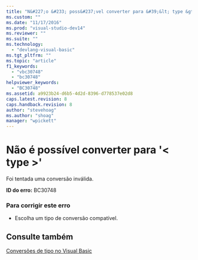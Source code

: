 ```yaml
---
title: "N&#227;o &#233; poss&#237;vel converter para &#39;&lt; type &gt;&#39; | Microsoft Docs"
ms.custom: ""
ms.date: "11/17/2016"
ms.prod: "visual-studio-dev14"
ms.reviewer: ""
ms.suite: ""
ms.technology: 
  - "devlang-visual-basic"
ms.tgt_pltfrm: ""
ms.topic: "article"
f1_keywords: 
  - "vbc30748"
  - "bc30748"
helpviewer_keywords: 
  - "BC30748"
ms.assetid: a9923b24-d6b5-4d2d-8396-d778537e02d8
caps.latest.revision: 8
caps.handback.revision: 8
author: "stevehoag"
ms.author: "shoag"
manager: "wpickett"
---
```

# N&#227;o &#233; poss&#237;vel converter para &#39;&lt; type &gt;&#39;
Foi tentada uma conversão inválida.  
  
 **ID do erro:** BC30748  
  
### Para corrigir este erro  
  
-   Escolha um tipo de conversão compatível.  
  
## Consulte também  
 [Conversões de tipo no Visual Basic](../../visual-basic/programming-guide/language-features/data-types/type-conversions.md)